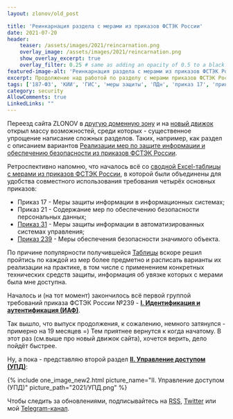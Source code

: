 ```yaml
---
layout: zlonov/old_post

title: 'Реинкарнация раздела с мерами из приказов ФСТЭК России'
date: 2021-07-20
header:
    teaser: /assets/images/2021/reincarnation.png
    overlay_image: /assets/images/2021/reincarnation.png
    show_overlay_excerpt: true
    overlay_filter: 0.25 # same as adding an opacity of 0.5 to a black background
featured-image-alt: 'Реинкарнация раздела с мерами из приказов ФСТЭК России'
excerpt: Продолжение над работой по разделу с мерами приказов ФСТЭК России.
tags: ['187-ФЗ', 'КИИ', 'ГИС', 'меры защиты', 'ПДн', 'приказ 17', 'приказ 21', 'приказ 239', 'приказ 31', 'СБоКИИ', 'таблица', 'ФСТЭК России']
category: security
AllowComments: true
LinkedLinks: ""
---
```

Переезд сайта ZLONOV в [другую доменную зону](/howto-buy-domain-for-10-years) и на [новый движок](/howto-configure-custom-domain-for-GitHub-Pages) открыл массу возможностей, среди которых - существенное упрощение написание сложных разделов. Таких, например, как раздел с описанием вариантов [Реализации мер по защите информации и обеспечению безопасности из приказов ФСТЭК России](/measures).

Ретроспективно напомню, что началось всё со [сводной Excel-таблицы с мерами из приказов ФСТЭК России](/measures-table), в которой были объединены для удобства совместного использования требования четырёх основных приказов:

 - Приказ 17 - Меры защиты информации в информационных системах;
 - Приказ 21 - Содержание мер по обеспечению безопасности персональных данных;
 - [Приказ 31](/laws/приказ-фстэк-31-от-14-03-2014) - Меры защиты информации в автоматизированных системах управления;
 - [Приказ 239](/laws/приказ-фстэк-239-от-25-12-2017) - Меры обеспечения безопасности значимого объекта.

 По причине популярности получившейся [Таблицы](/assets/xlsxs/Меры-из-приказов-ФСТЭК.xlsx) вскоре решил пройтись по каждой из мер более предметно и расписать варианты их реализации на практике, в том числе с применением конкретных технических средств защиты, информация об увязке которых с мерами была мне доступна.

 Началось и (на тот момент) закончилось всё первой группой требований приказа ФСТЭК России №239 - [**I. Идентификация и аутентификация (ИАФ)**](/measures#i-идентификация-и-аутентификация-иаф).

 Так вышло, что выпуск продолжения, к сожалению, немного затянулся - примерно на 19 месяцев =) Тем приятнее вернутся к когда начатому. В этот раз (см.выше про новый движок сайта), хочется верить, дело пойдёт быстрее.

 Ну, а пока - представляю второй раздел [**II. Управление доступом (УПД)**](/measures#ii-управление-доступом-упд):

{% include one_image_new2.html picture_name="II. Управление доступом (УПД)" picture_path="2021/УПД.png" %}

Чтобы следить за обновлениями, подписывайтесь на [RSS](/feed.xml), [Twitter](https://twitter.com/zlonov) или мой [Telegram-канал](https://t.me/zlonov).
